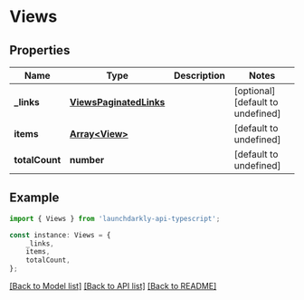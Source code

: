 # Views


## Properties

Name | Type | Description | Notes
------------ | ------------- | ------------- | -------------
**_links** | [**ViewsPaginatedLinks**](ViewsPaginatedLinks.md) |  | [optional] [default to undefined]
**items** | [**Array&lt;View&gt;**](View.md) |  | [default to undefined]
**totalCount** | **number** |  | [default to undefined]

## Example

```typescript
import { Views } from 'launchdarkly-api-typescript';

const instance: Views = {
    _links,
    items,
    totalCount,
};
```

[[Back to Model list]](../README.md#documentation-for-models) [[Back to API list]](../README.md#documentation-for-api-endpoints) [[Back to README]](../README.md)

